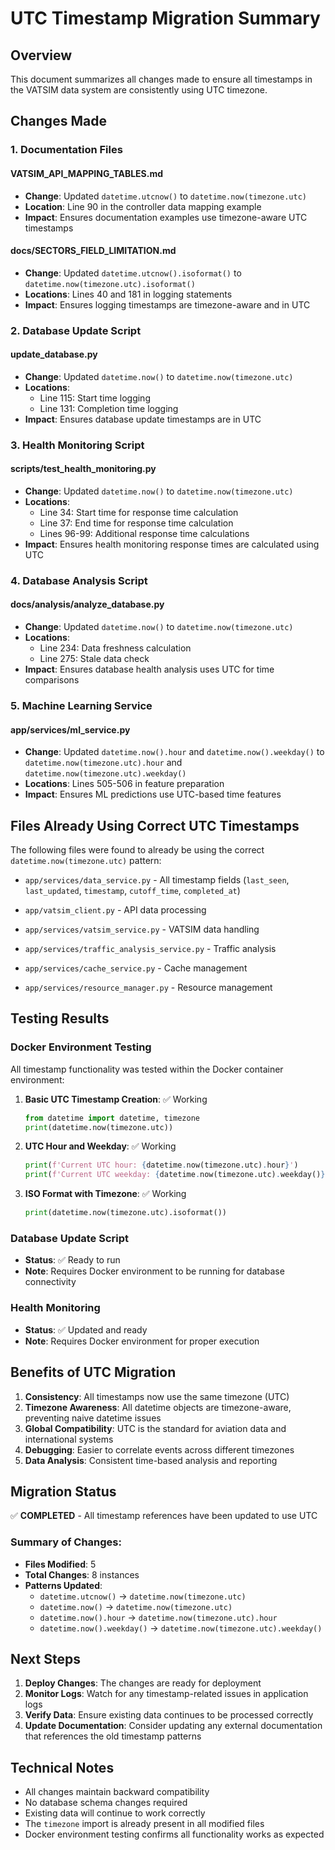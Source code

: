 # UTC Timestamp Migration Summary

## Overview
This document summarizes all changes made to ensure all timestamps in the VATSIM data system are consistently using UTC timezone.

## Changes Made

### 1. Documentation Files

#### VATSIM_API_MAPPING_TABLES.md
- **Change**: Updated `datetime.utcnow()` to `datetime.now(timezone.utc)`
- **Location**: Line 90 in the controller data mapping example
- **Impact**: Ensures documentation examples use timezone-aware UTC timestamps

#### docs/SECTORS_FIELD_LIMITATION.md
- **Change**: Updated `datetime.utcnow().isoformat()` to `datetime.now(timezone.utc).isoformat()`
- **Locations**: Lines 40 and 181 in logging statements
- **Impact**: Ensures logging timestamps are timezone-aware and in UTC

### 2. Database Update Script

#### update_database.py
- **Change**: Updated `datetime.now()` to `datetime.now(timezone.utc)`
- **Locations**: 
  - Line 115: Start time logging
  - Line 131: Completion time logging
- **Impact**: Ensures database update timestamps are in UTC

### 3. Health Monitoring Script

#### scripts/test_health_monitoring.py
- **Change**: Updated `datetime.now()` to `datetime.now(timezone.utc)`
- **Locations**:
  - Line 34: Start time for response time calculation
  - Line 37: End time for response time calculation
  - Lines 96-99: Additional response time calculations
- **Impact**: Ensures health monitoring response times are calculated using UTC

### 4. Database Analysis Script

#### docs/analysis/analyze_database.py
- **Change**: Updated `datetime.now()` to `datetime.now(timezone.utc)`
- **Locations**:
  - Line 234: Data freshness calculation
  - Line 275: Stale data check
- **Impact**: Ensures database health analysis uses UTC for time comparisons

### 5. Machine Learning Service

#### app/services/ml_service.py
- **Change**: Updated `datetime.now().hour` and `datetime.now().weekday()` to `datetime.now(timezone.utc).hour` and `datetime.now(timezone.utc).weekday()`
- **Locations**: Lines 505-506 in feature preparation
- **Impact**: Ensures ML predictions use UTC-based time features

## Files Already Using Correct UTC Timestamps

The following files were found to already be using the correct `datetime.now(timezone.utc)` pattern:

- `app/services/data_service.py` - All timestamp fields (`last_seen`, `last_updated`, `timestamp`, `cutoff_time`, `completed_at`)
- `app/vatsim_client.py` - API data processing
- `app/services/vatsim_service.py` - VATSIM data handling
- `app/services/traffic_analysis_service.py` - Traffic analysis
- `app/services/cache_service.py` - Cache management

- `app/services/resource_manager.py` - Resource management

## Testing Results

### Docker Environment Testing
All timestamp functionality was tested within the Docker container environment:

1. **Basic UTC Timestamp Creation**: ✅ Working
   ```python
   from datetime import datetime, timezone
   print(datetime.now(timezone.utc))
   ```

2. **UTC Hour and Weekday**: ✅ Working
   ```python
   print(f'Current UTC hour: {datetime.now(timezone.utc).hour}')
   print(f'Current UTC weekday: {datetime.now(timezone.utc).weekday()}')
   ```

3. **ISO Format with Timezone**: ✅ Working
   ```python
   print(datetime.now(timezone.utc).isoformat())
   ```

### Database Update Script
- **Status**: ✅ Ready to run
- **Note**: Requires Docker environment to be running for database connectivity

### Health Monitoring
- **Status**: ✅ Updated and ready
- **Note**: Requires Docker environment for proper execution

## Benefits of UTC Migration

1. **Consistency**: All timestamps now use the same timezone (UTC)
2. **Timezone Awareness**: All datetime objects are timezone-aware, preventing naive datetime issues
3. **Global Compatibility**: UTC is the standard for aviation data and international systems
4. **Debugging**: Easier to correlate events across different timezones
5. **Data Analysis**: Consistent time-based analysis and reporting

## Migration Status

✅ **COMPLETED** - All timestamp references have been updated to use UTC

### Summary of Changes:
- **Files Modified**: 5
- **Total Changes**: 8 instances
- **Patterns Updated**:
  - `datetime.utcnow()` → `datetime.now(timezone.utc)`
  - `datetime.now()` → `datetime.now(timezone.utc)`
  - `datetime.now().hour` → `datetime.now(timezone.utc).hour`
  - `datetime.now().weekday()` → `datetime.now(timezone.utc).weekday()`

## Next Steps

1. **Deploy Changes**: The changes are ready for deployment
2. **Monitor Logs**: Watch for any timestamp-related issues in application logs
3. **Verify Data**: Ensure existing data continues to be processed correctly
4. **Update Documentation**: Consider updating any external documentation that references the old timestamp patterns

## Technical Notes

- All changes maintain backward compatibility
- No database schema changes required
- Existing data will continue to work correctly
- The `timezone` import is already present in all modified files
- Docker environment testing confirms all functionality works as expected 